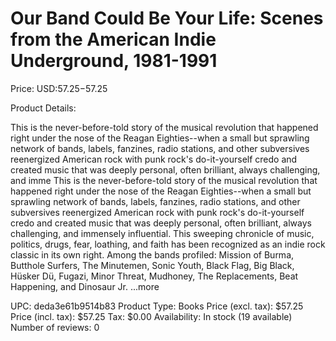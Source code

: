 # Our Band Could Be Your Life: Scenes from the American Indie Underground, 1981-1991

Price: USD:$57.25-$57.25

Product Details:

This is the never-before-told story of the musical revolution that happened right under the nose of the Reagan Eighties--when a small but sprawling network of bands, labels, fanzines, radio stations, and other subversives reenergized American rock with punk rock's do-it-yourself credo and created music that was deeply personal, often brilliant, always challenging, and imme This is the never-before-told story of the musical revolution that happened right under the nose of the Reagan Eighties--when a small but sprawling network of bands, labels, fanzines, radio stations, and other subversives reenergized American rock with punk rock's do-it-yourself credo and created music that was deeply personal, often brilliant, always challenging, and immensely influential. This sweeping chronicle of music, politics, drugs, fear, loathing, and faith has been recognized as an indie rock classic in its own right. Among the bands profiled: Mission of Burma, Butthole Surfers, The Minutemen, Sonic Youth, Black Flag, Big Black, Hüsker Dü, Fugazi, Minor Threat, Mudhoney, The Replacements, Beat Happening, and Dinosaur Jr. ...more

UPC: deda3e61b9514b83
Product Type: Books
Price (excl. tax): $57.25
Price (incl. tax): $57.25
Tax: $0.00
Availability: In stock (19 available)
Number of reviews: 0